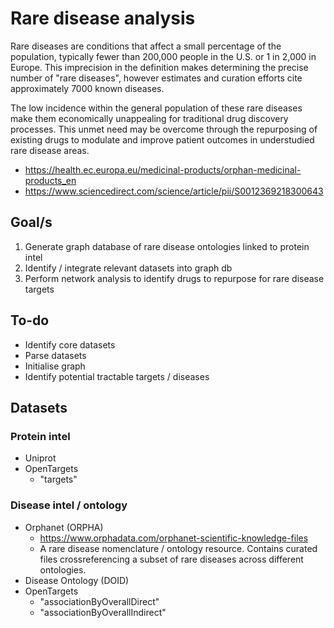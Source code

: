 # Rare disease analysis

Rare diseases are conditions that affect a small percentage of the population, typically fewer than 200,000 people in the U.S. or 1 in 2,000 in Europe. This imprecision in the definition makes determining the precise number of "rare diseases", however estimates and curation efforts cite approximately 7000 known diseases.

The low incidence within the general population of these rare diseases make them economically unappealing for traditional drug discovery processes. This unmet need may be overcome through the repurposing of existing drugs to modulate and improve patient outcomes in understudied rare disease areas.


- https://health.ec.europa.eu/medicinal-products/orphan-medicinal-products_en    
- https://www.sciencedirect.com/science/article/pii/S0012369218300643


## Goal/s 

1. Generate graph database of rare disease ontologies linked to protein intel
2. Identify / integrate relevant datasets into graph db
3. Perform network analysis to identify drugs to repurpose for rare disease targets

## To-do

- Identify core datasets
- Parse datasets  
- Initialise graph
- Identify potential tractable targets / diseases 

## Datasets

### Protein intel

- Uniprot 
- OpenTargets
    - "targets"

### Disease intel / ontology

- Orphanet (ORPHA)
    - https://www.orphadata.com/orphanet-scientific-knowledge-files  
    - A rare disease nomenclature / ontology resource. Contains curated files crossreferencing a subset of rare diseases across different ontologies. 
- Disease Ontology (DOID)
- OpenTargets
    - "associationByOverallDirect"
    - "associationByOverallIndirect"